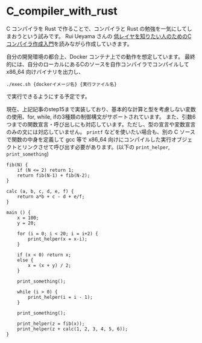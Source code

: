 # C_compiler_with_rust

C コンパイラを Rust で作ることで、コンパイラと Rust の勉強を一気にしてしまおうという試みです。
Rui Ueyama さんの
[低レイヤを知りたい人のためのCコンパイラ作成入門](https://www.sigbus.info/compilerbook)を読みながら作成していきます。


自分の開発環境の都合上、Docker コンテナ上での動作を想定しています。
最終的には、自分のローカルにあるCのソースを自作コンパイラでコンパイルして x86_64 向けバイナリを出力し、
```
./exec.sh {dockerイメージ名} {実行ファイル名}
```
で実行できるようにする予定です。

現在、上記記事のstep15まで実装しており、基本的な計算と型を考慮しない変数の使用、for, while, ifの3種類の制御構文がサポートされています。
また、引数6つまでの関数宣言・呼び出しにも対応しています。ただし、型の宣言や変数宣言のみの文には対応していません。
`printf` などを使いたい場合も、別の C ソースで関数の中身を定義して gcc 等で x86_64 向けにコンパイルした実行オブジェクトとリンクさせて呼び出す必要があります。(以下の `print_helper`, `print_something`)

```
fib(N) {
	if (N <= 2) return 1;
	return fib(N-1) + fib(N-2);
}

calc (a, b, c, d, e, f) {
	return a*b + c - d + e/f;
}

main () {
	x = 100;
	y = 20;
	
	for (i = 0; i < 20; i = i+2) {
		print_helper(x = x-i);
	}

	if (x < 0) return x;
	else {
		x = (x + y) / 2;
	}

	print_something();
	
	while (i > 0) {
		print_helper(i = i - 1);
	}

	print_something();

	print_helper(z = fib(x));
	print_helper(z + calc(1, 2, 3, 4, 5, 6));
}
```